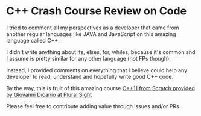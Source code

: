 # C++ Crash Course Review on Code

I tried to comment all my perspectives as a developer that came 
from another regular languages like JAVA and JavaScript on this 
amazing language called C++.

I didn't write anything about ifs, elses, for, whiles, because it's common 
and I assume is pretty similar for any other language (not FPs though). 

Instead, I provided comments on everything that I believe could help 
any developer to read, understand and hopefully write good C++ code.

By the way, this is fruit of this amazing course 
[C++11 from Scratch provided by Giovanni Dicanio at Plural Sight](https://www.pluralsight.com/courses/cplusplus-11-from-scratch)

Please feel free to contribute adding value through issues and/or PRs.

